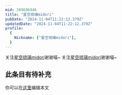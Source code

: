 ```yaml
---
mid: 389696946
title: "星空琉璃midori"
pubDate: "2024-11-04T11:22:12.379Z"
updatedDate: "2024-11-04T11:22:12.379Z"
profile:
  {
    Nickname: ["星空琉璃midori"],
  }
---
```


关注[星空琉璃midori](https://space.bilibili.com/389696946)谢谢喵~ 关注[星空琉璃midori](https://space.bilibili.com/389696946)谢谢喵~

## 此条目有待补充
你可以在[这里](https://github.com/Yuhanawa/VTuber.ICU-Content/edit/master/v/星空琉璃midori/index.md)编辑本文
